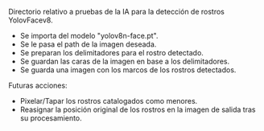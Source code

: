 Directorio relativo a pruebas de la IA para la detección de rostros YolovFacev8.

* Se importa del modelo "yolov8n-face.pt".
* Se le pasa el path de la imagen deseada.
* Se preparan los delimitadores para el rostro detectado.
* Se guardan las caras de la imagen en base a los delimitadores.
* Se guarda una imagen con los marcos de los rostros detectados.

Futuras acciones:
* Pixelar/Tapar los rostros catalogados como menores.
* Reasignar la posición original de los rostros en la imagen de salida tras su procesamiento.
